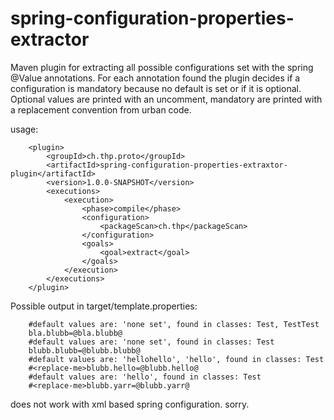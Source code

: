 # spring-configuration-properties-extractor

Maven plugin for extracting all possible configurations set with the spring @Value annotations. For each annotation found the plugin decides if a configuration is mandatory because no default is set or if it is optional. Optional values are printed with an uncomment, mandatory are printed with a replacement convention from urban code. 

usage: 

        <plugin>
            <groupId>ch.thp.proto</groupId>
            <artifactId>spring-configuration-properties-extraxtor-plugin</artifactId>
            <version>1.0.0-SNAPSHOT</version>
            <executions>
                <execution>
                    <phase>compile</phase>
                    <configuration>
                        <packageScan>ch.thp</packageScan>
                    </configuration>
                    <goals>
                        <goal>extract</goal>
                    </goals>
                </execution>
            </executions>
        </plugin>
        
Possible output in target/template.properties: 
        
        #default values are: 'none set', found in classes: Test, TestTest
        bla.blubb=@bla.blubb@
        #default values are: 'none set', found in classes: Test
        blubb.blubb=@blubb.blubb@
        #default values are: 'hellohello', 'hello', found in classes: Test
        #<replace-me>blubb.hello=@blubb.hello@
        #default values are: 'hello', found in classes: Test
        #<replace-me>blubb.yarr=@blubb.yarr@

does not work with xml based spring configuration. sorry.
